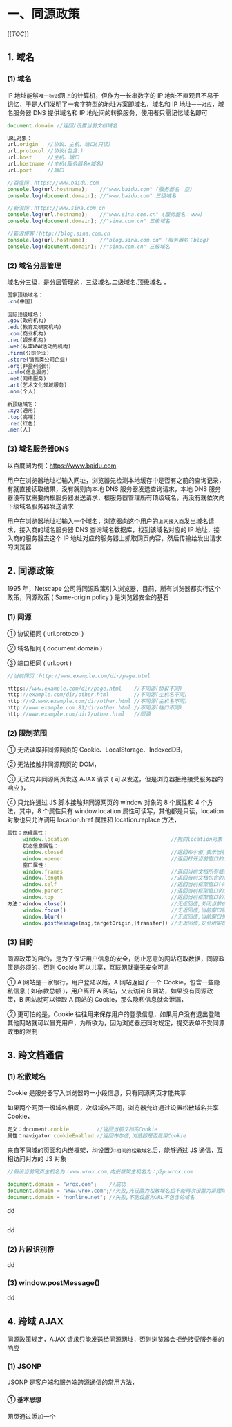 # 一、同源政策

[[_TOC_]]

## 1. 域名

### (1) 域名

IP 地址能够`唯一标识`网上的计算机，但作为一长串数字的 IP 地址不直观且不易于记忆，于是人们发明了一套字符型的地址方案即域名，域名和 IP 地址`一一对应`，域名服务器 DNS 提供域名和 IP 地址间的转换服务，使用者只需记忆域名即可

```javascript
document.domain //返回/设置当前文档域名    
```

```javascript
URL对象：
url.origin   //协议、主机、端口(只读)
url.protocol //协议(包含:)
url.host     //主机、端口
url.hostname //主机(服务器名+域名)
url.port     //端口 
```

```javascript
//百度网：https://www.baidu.com
console.log(url.hostname);    //"www.baidu.com" (服务器名：空)
console.log(document.domain); //"www.baidu.com" 三级域名

//新浪网：https://www.sina.com.cn
console.log(url.hostname);    //"www.sina.com.cn" (服务器名：www)
console.log(document.domain); //"sina.com.cn" 三级域名

//新浪博客：http://blog.sina.com.cn
console.log(url.hostname);    //"blog.sina.com.cn" (服务器名：blog)
console.log(document.domain); //"sina.com.cn" 三级域名
```

### (2) 域名分层管理

域名分三级，是分层管理的，三级域名.二级域名.顶级域名 ，

```javascript
国家顶级域名：
.cn(中国)
  
国际顶级域名：
.gov(政府机构)
.edu(教育及研究机构) 
.com(商业机构)  
.rec(娱乐机构) 
.web(从事WWW活动的机构)
.firm(公司企业)
.store(销售类公司企业)
.org(非盈利组织)
.info(信息服务)
.net(网络服务)   
.art(艺术文化领域服务)
.nom(个人)

新顶级域名：
.xyz(通用)   
.top(高端)   
.red(红色)   
.men(人)
```

### (3) 域名服务器DNS

以百度网为例：https://www.baidu.com

用户在浏览器地址栏输入网址，浏览器先检测本地缓存中是否有之前的查询记录，有就直接读取结果，没有就则向本地 DNS 服务器发送查询请求，本地 DNS 服务器没有就需要向根服务器发送请求，根服务器管理所有顶级域名，再没有就依次向下级域名服务器发送请求

用户在浏览器地址栏输入一个域名，浏览器向这个用户的`上网接入商`发出域名请求，接入商的域名服务器 DNS 查询域名数据库，找到该域名对应的 IP 地址，接入商的服务器去这个 IP 地址对应的服务器上抓取网页内容，然后传输给发出请求的浏览器

## 2. 同源政策

1995 年，Netscape 公司将同源政策引入浏览器，目前，所有浏览器都实行这个政策，同源政策 \( Same\-origin policy \) 是浏览器安全的基石

### (1) 同源

① 协议相同 ( url.protocol )

② 域名相同 ( document.domain )

③ 端口相同 ( url.port )

```javascript
//当前网页：http://www.example.com/dir/page.html

https://www.example.com/dir/page.html    //不同源(协议不同)
http://example.com/dir/other.html        //不同源(主机名不同)
http://v2.www.example.com/dir/other.html //不同源(主机名不同)
http://www.example.com:81/dir/other.html //不同源(端口不同)
http://www.example.com/dir2/other.html   //同源
```

### (2) 限制范围

① 无法读取非同源网页的 Cookie、LocalStorage、IndexedDB，

② 无法接触非同源网页的 DOM，

③ 无法向非同源网页发送 AJAX 请求 ( 可以发送，但是浏览器拒绝接受服务器的响应 )，

④ 只允许通过 JS 脚本接触非同源网页的 window 对象的 8 个属性和 4 个方法，其中，8 个属性只有 window.location 属性可读写，其他都是只读，location 对象也只允许调用 location.href 属性和 location.replace 方法，

```javascript
属性：原理属性：
     window.location                                 //指向location对象
     状态信息属性：
     window.closed                                   //返回布尔值,表示当前窗口是否关闭
     window.opener                                   //返回打开当前窗口的父窗口,没有则返回null
     窗口属性：
     window.frames                                   //返回当前文档所有框架窗口构成的类数组对象
     window.length                                   //返回当前文档包含的框架窗口总数
     window.self                                     //返回当前框架窗口(只读)
     window.parent                                   //返回当前框架窗口的父窗口,没有则返回自身
     window.top                                      //返回当前框架窗口的顶层窗口 
方法：window.close()                                  //无返回值,关闭当前由window.open()打开的窗口
     window.focus()                                  //无返回值,当前窗口获得焦点(位于其他窗口之前),触发focus事件
     window.blur()                                   //无返回值,当前窗口失去焦点,触发blur事件
     window.postMessage(msg,targetOrigin,[transfer]) //无返回值,安全地实现跨域通信
```

### (3) 目的

同源政策的目的，是为了保证用户信息的安全，防止恶意的网站窃取数据，同源政策是必须的，否则 Cookie 可以共享，互联网就毫无安全可言

① A 网站是一家银行，用户登陆以后，A 网站返回了一个 Cookie，包含一些隐私信息 \( 如存款总额 \)，用户离开 A 网站，又去访问 B 网站，如果没有同源政策，B 网站就可以读取 A  网站的 Cookie，那么隐私信息就会泄漏，

② 更可怕的是，Cookie 往往用来保存用户的登录信息，如果用户没有退出登陆    其他网站就可以冒充用户，为所欲为，因为浏览器还同时规定，提交表单不受同源政策的限制

## 3. 跨文档通信

### (1) 松散域名

Cookie 是服务器写入浏览器的一小段信息，只有同源网页才能共享

如果两个网页一级域名相同，次级域名不同，浏览器允许通过设置松散域名共享 Cookie，

```javascript
定义：document.cookie         //返回当前文档的Cookie
属性：navigator.cookieEnabled //返回布尔值,浏览器是否启用Cookie
```

来自不同域的页面和内嵌框架，均设置为`相同的松散域名`后，能够通过 JS 通信，互相访问对方的 JS 对象

```javascript
//假设当前网页主机名为：www.wrox.com,内嵌框架主机名为：p2p.wrox.com

document.domain = "wrox.com";    //成功
document.domain = "www.wrox.com";//失败,先设置为松散域名后不能再次设置为紧绷域名
document.domain = "nonline.net"; //失败,不能设置为URL不包含的域名
```

dd

```javascript

```

dd

### (2) 片段识别符

dd

### (3) window.postMessage()

dd

## 4. 跨域 AJAX

同源政策规定，AJAX 请求只能发送给同源网址，否则浏览器会拒绝接受服务器的响应

### (1) JSONP

JSONP 是客户端和服务端跨源通信的常用方法，

#### ① 基本思想

网页通过添加一个 <script> 元素，向服务器请求 JSON 数据，这种做法不受同源政策的限制，服务端收到请求后，将数据放在一个指定名字的回调函数中传回来

#### ② 优点

简单适用，老式浏览器全部支持，服务端改造非常小

#### ③ 缺点

只能发送 GET 请求

```javascript

```

dd

### (2) WebSocket

WebSocket 是一种通信协议，使用 ws:// ( 非加密 ) 和 wss:// ( 加密 ) 作为协议前缀，该协议不实行同源政策，只要服务器支持，就可以通过它实现跨域通信

dd

### (3) CORS

跨域资源分享 CORS ( Cross-Origin Resource Sharing ) 是 W3C 标准，属于跨域 AJAX 请求的根本解决方法

优点

可以发送任何类型的请求

dd

### (4) 服务器代理

浏览器请求同源服务器，同源服务器请求跨域服务器，以 Nginx 为例

dd
